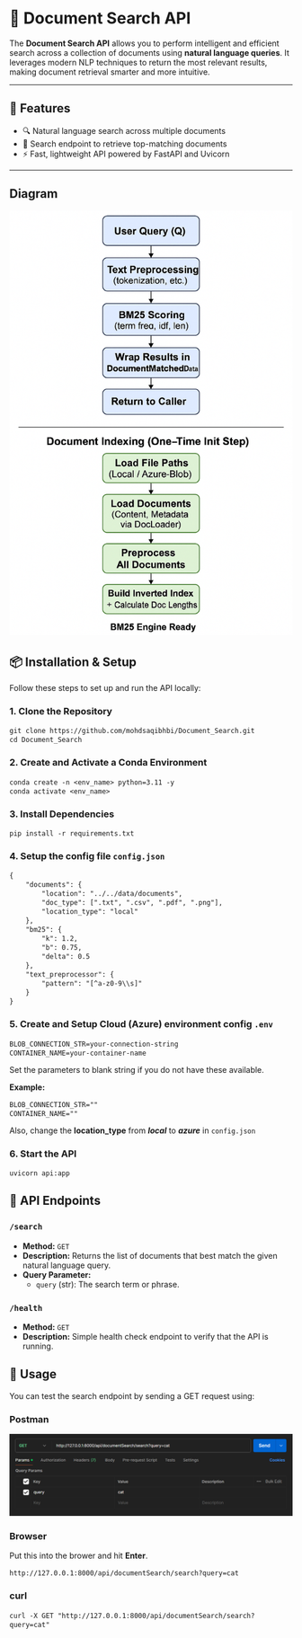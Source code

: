 # 📄 Document Search API

The **Document Search API** allows you to perform intelligent and efficient search across a collection of documents using **natural language queries**. It leverages modern NLP techniques to return the most relevant results, making document retrieval smarter and more intuitive.

---

## 🚀 Features

- 🔍 Natural language search across multiple documents  
- 📁 Search endpoint to retrieve top-matching documents  
- ⚡ Fast, lightweight API powered by FastAPI and Uvicorn  

---

## Diagram

![high_level_diagram](data/images/high_level_diagram.png)

## 📦 Installation & Setup

Follow these steps to set up and run the API locally:

### 1. Clone the Repository

```
git clone https://github.com/mohdsaqibhbi/Document_Search.git
cd Document_Search
```

### 2. Create and Activate a Conda Environment

```
conda create -n <env_name> python=3.11 -y
conda activate <env_name>
```

### 3. Install Dependencies
```
pip install -r requirements.txt
```

### 4. Setup the config file `config.json`
```
{
    "documents": {
        "location": "../../data/documents",
        "doc_type": [".txt", ".csv", ".pdf", ".png"],
        "location_type": "local"
    },
    "bm25": {
        "k": 1.2,
        "b": 0.75,
        "delta": 0.5
    },
    "text_preprocessor": {
        "pattern": "[^a-z0-9\\s]"
    }
}
```

### 5. Create and Setup Cloud (Azure) environment config `.env`
```
BLOB_CONNECTION_STR=your-connection-string
CONTAINER_NAME=your-container-name
```
Set the parameters to blank string if you do not have these available.

**Example:**
```
BLOB_CONNECTION_STR=""
CONTAINER_NAME=""
```

Also, change the **location_type** from **_local_** to **_azure_** in `config.json`

### 6. Start the API
```
uvicorn api:app
```

## 🔌 API Endpoints

### `/search`

- **Method:** `GET`
- **Description:** Returns the list of documents that best match the given natural language query.
- **Query Parameter:**
  - `query` (str): The search term or phrase.

### `/health`

- **Method:** `GET`
- **Description:** Simple health check endpoint to verify that the API is running.

## 🔗 Usage

You can test the search endpoint by sending a GET request using:

### Postman
![postman](data/images/postman.png)

### Browser
Put this into the brower and hit **Enter**.
```
http://127.0.0.1:8000/api/documentSearch/search?query=cat
```

### curl
```
curl -X GET "http://127.0.0.1:8000/api/documentSearch/search?query=cat"
```
